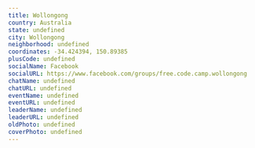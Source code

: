 ```yaml
---
title: Wollongong
country: Australia
state: undefined
city: Wollongong
neighborhood: undefined
coordinates: -34.424394, 150.89385
plusCode: undefined
socialName: Facebook
socialURL: https://www.facebook.com/groups/free.code.camp.wollongong
chatName: undefined
chatURL: undefined
eventName: undefined
eventURL: undefined
leaderName: undefined
leaderURL: undefined
oldPhoto: undefined
coverPhoto: undefined
---
```


